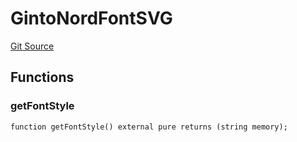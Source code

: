 # GintoNordFontSVG
[Git Source](https://github.com/digiv3rse/protocol-contracts/blob/0d518167a484d4368bad0990424be098fe779fa4/contracts/libraries/svgs/Handle/GintoNordFontSVG.sol)


## Functions
### getFontStyle


```solidity
function getFontStyle() external pure returns (string memory);
```

